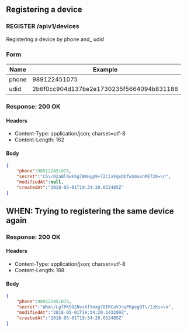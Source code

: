 ## Registering a device

### REGISTER /apiv1/devices

Registering a device by phone and_ udid

### Form

Name | Example
--- | ---
phone | 989122451075
udid | 2b6f0cc904d137be2e1730235f5664094b831186

### Response: 200 OK

#### Headers

* Content-Type: application/json; charset=utf-8
* Content-Length: 162

#### Body

```json
{
    "phone":989122451075,
    "secret":"C5\/02aBlXwk5g7WmHyp9+7ZCixFqvQOfwSmuvnME720=\n",
    "modifiedAt":null,
    "createdAt":"2018-05-01T19:34:20.032485Z"
}
```

## WHEN: Trying to registering the same device again

### Response: 200 OK

#### Headers

* Content-Type: application/json; charset=utf-8
* Content-Length: 188

#### Body

```json
{
    "phone":989122451075,
    "secret":"Whm\/LgfPKSO2NvzXfYoxg7OIRCuVJnqPKpegDT\/IzKs=\n",
    "modifiedAt":"2018-05-01T19:34:20.143209Z",
    "createdAt":"2018-05-01T19:34:20.032485Z"
}
```

